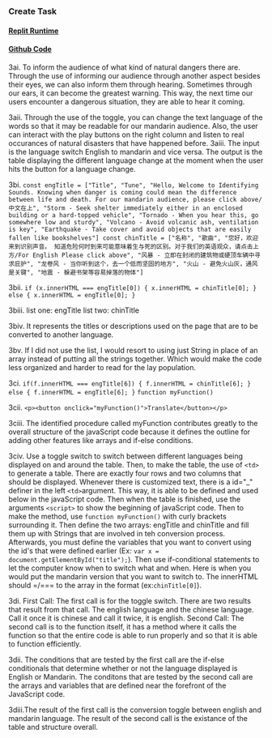 ### Create Task

#### [Replit Runtime](https://youtu.be/wFyg_sEB8i8)
#### [Github Code](https://github.com/christinlee367/n225_FireEradicatorsTheSequel/blob/main/templates/pbl/CTCLPBL/playlist.html)
3ai. To inform the audience of what kind of natural dangers there are. Through the use of informing our audience through another aspect besides their eyes, we can also inform them through hearing. Sometimes through our ears, it can become the greatest warning. This way, the next time our users encounter a dangerous situation, they are able to hear it coming.

3aii. Through the use of the toggle, you can change the text language of the words so that it may be readable for our mandarin audience. Also, the user can interact with the play buttons on the right column and listen to real occurances of natural disasters that have happened before.
3aiii. The input is the language switch English to mandarin and vice versa. The output is the table displaying the different language change at the moment when the user hits the button for a language change.

3bi. `const engTitle = ["Title", "Tune", "Hello, Welcome to Identifying Sounds. Knowing when danger is coming could mean the difference between life and death. For our mandarin audience, please click above/中文在上", "Storm - Seek shelter immediately either in an enclosed building or a hard-topped vehicle", "Tornado - When you hear this, go somewhere low and sturdy", "Volcano - Avoid volcanic ash, ventilation is key", "Earthquake - Take cover and avoid objects that are easily fallen like bookshelves"]
    const chinTitle = ["名称", "歌曲", "您好，欢迎来到识别声音。 知道危险何时到来可能意味着生与死的区别。对于我们的英语观众，请点击上方/For English Please click above", "风暴 - 立即在封闭的建筑物或硬顶车辆中寻求庇护", "龙卷风 - 当你听到这个，去一个低而坚固的地方", "火山 - 避免火山灰，通风是关键", "地震 - 躲避书架等容易掉落的物体"]`

3bii. ```
        if (x.innerHTML === engTitle[0]) {
            x.innerHTML = chinTitle[0];
        } else {
            x.innerHTML = engTitle[0];
        }
        ```

3biii. list one: engTitle
       list two: chinTitle

3biv. It represents the titles or descriptions used on the page that are to be converted to another language.

3bv. If I did not use the list, I would resort to using just String in place of an array instead of putting all the strings together. Which would make the code less organized and harder to read for the lay population. 

3ci. ```
        if(f.innerHTML === engTitle[6]) {
            f.innerHTML = chinTitle[6];
        } else {
            f.innerHTML = engTitle[6];
        }
     ```
     `function myFunction()`

3cii. ```
      <p><button onclick="myFunction()">Translate</button></p>
      ```

3ciii. The identified procedure called myFunction contributes greatly to the overall structure of the javaScript code because it defines the outline for adding other features like arrays and if-else conditions.

3civ. Use a toggle switch to switch between different languages being displayed on and around the table. Then, to make the table, the use of `<td>` to generate a table. There are exactly four rows and two columns that should be displayed. Whenever there is customized text, there is a id="_" definer in the left `<td>`argument. This way, it is able to be defined and used below in the javaScript code. Then when the table is finished, use the arguments 
`<script>` to show the beginning of javaScript code. Then to make the method, use `function myFunction()`
with curly brackets surrounding it. Then define the two arrays: engTitle and chinTitle and fill them up with Strings that are involved in teh conversion process. Afterwards, you must define the variables that you want to convert using the id's that were defined earlier (Ex: 
`var x = document.getElementById("title");`). Then use if-conditional statements to let the computer know when to switch what and when. Here is when you would put the mandarin version that you want to switch to. The innerHTML should =/=== to the array in the format (ex:`chinTitle[0]`).

3di. First Call: The first call is for the toggle switch. There are two results that result from that call. The english language and the chinese language. Call it once it is chinese and call it twice, it is english.
    Second Call: The second call is to the function itself, it has a method where it calls the function so that the entire code is able to run properly and so that it is able to function efficiently.

3dii. The conditions that are tested by the first call are the if-else conditionals that determine whether or not the language displayed is English or Mandarin. 
      The conditons that are tested by the second call are the arrays and variables that are defined near the forefront of the JavaScript code.

3diii.The result of the first call is the conversion toggle between english and mandarin language.
      The result of the second call is the existance of the table and structure overall.
